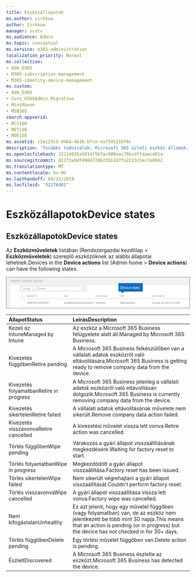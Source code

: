 ```yaml
---
title: Eszközállapotok
ms.author: sirkkuw
author: Sirkkuw
manager: scotv
ms.audience: Admin
ms.topic: conceptual
ms.service: o365-administration
localization_priority: Normal
ms.collection:
- Adm_O365
- M365-subscription-management
- M365-identity-device-management
ms.custom:
- Adm_O365
- Core_O365Admin_Migration
- MiniMaven
- MSB365
search.appverid:
- BCS160
- MET150
- MOE150
ms.assetid: c3ac23c5-d4b4-4b1b-b7ce-ea759521bf8c
description: 'További tudnivalók: Microsoft 365 üzleti eszköz államok.'
ms.openlocfilehash: 15114835a5014f5bfac600eac79bcdffdaec481a
ms.sourcegitcommit: 81273a9df49647286235b187fa2213c5ec7e8b62
ms.translationtype: MT
ms.contentlocale: hu-HU
ms.lasthandoff: 04/23/2019
ms.locfileid: "32276981"
---
```

# <a name="device-states"></a><span data-ttu-id="6f880-103">Eszközállapotok</span><span class="sxs-lookup"><span data-stu-id="6f880-103">Device states</span></span>

## <a name="device-states"></a><span data-ttu-id="6f880-104">Eszközállapotok</span><span class="sxs-lookup"><span data-stu-id="6f880-104">Device states</span></span>

<span data-ttu-id="6f880-105">Az **Eszközműveletek** listában (Rendszergazdai kezdőlap \> **Eszközműveletek**) szereplő eszközöknek az alábbi állapotai lehetnek.</span><span class="sxs-lookup"><span data-stu-id="6f880-105">Devices in the **Device actions** list (Admin home \> **Device actions**) can have the following states.</span></span>
  
![In the Device actions list, you can see the Devices states.](media/a621c47e-45d9-4e1a-beb9-c03254d40c1d.png)
  
|<span data-ttu-id="6f880-107">**Állapot**</span><span class="sxs-lookup"><span data-stu-id="6f880-107">**Status**</span></span>|<span data-ttu-id="6f880-108">**Leírás**</span><span class="sxs-lookup"><span data-stu-id="6f880-108">**Description**</span></span>|
|:-----|:-----|
|<span data-ttu-id="6f880-109">Kezeli az Intune</span><span class="sxs-lookup"><span data-stu-id="6f880-109">Managed by Intune</span></span>  <br/> |<span data-ttu-id="6f880-110">Az eszköz a Microsoft 365 Business felügyelete alatt áll.</span><span class="sxs-lookup"><span data-stu-id="6f880-110">Managed by Microsoft 365 Business.</span></span>  <br/> |
|<span data-ttu-id="6f880-111">Kivezetés függőben</span><span class="sxs-lookup"><span data-stu-id="6f880-111">Retire pending</span></span>  <br/> |<span data-ttu-id="6f880-112">A Microsoft 365 Business felkészülőben van a vállalati adatok eszközről való eltávolítására.</span><span class="sxs-lookup"><span data-stu-id="6f880-112">Microsoft 365 Business is getting ready to remove company data from the device.</span></span>  <br/> |
|<span data-ttu-id="6f880-113">Kivezetés folyamatban</span><span class="sxs-lookup"><span data-stu-id="6f880-113">Retire in progress</span></span>  <br/> |<span data-ttu-id="6f880-114">A Microsoft 365 Business jelenleg a vállalati adatok eszközről való eltávolításán dolgozik.</span><span class="sxs-lookup"><span data-stu-id="6f880-114">Microsoft 365 Business is currently removing company data from the device.</span></span>  <br/> |
|<span data-ttu-id="6f880-115">Kivezetés sikertelen</span><span class="sxs-lookup"><span data-stu-id="6f880-115">Retire failed</span></span>  <br/> | <span data-ttu-id="6f880-116">A vállalati adatok eltávolításának művelete nem sikerült.</span><span class="sxs-lookup"><span data-stu-id="6f880-116">Remove company data action failed.</span></span>  <br/> |
|<span data-ttu-id="6f880-117">Kivezetés visszavonva</span><span class="sxs-lookup"><span data-stu-id="6f880-117">Retire cancelled</span></span>  <br/> |<span data-ttu-id="6f880-118">A kivezetési művelet vissza lett vonva.</span><span class="sxs-lookup"><span data-stu-id="6f880-118">Retire action was cancelled.</span></span>  <br/> |
|<span data-ttu-id="6f880-119">Törlés függőben</span><span class="sxs-lookup"><span data-stu-id="6f880-119">Wipe pending</span></span>  <br/> |<span data-ttu-id="6f880-120">Várakozás a gyári állapot visszaállításának megkezdésére.</span><span class="sxs-lookup"><span data-stu-id="6f880-120">Waiting for factory reset to start.</span></span>  <br/> |
|<span data-ttu-id="6f880-121">Törlés folyamatban</span><span class="sxs-lookup"><span data-stu-id="6f880-121">Wipe in progress</span></span>  <br/> |<span data-ttu-id="6f880-122">Megkezdődött a gyári állapot visszaállítása.</span><span class="sxs-lookup"><span data-stu-id="6f880-122">Factory reset has been issued.</span></span>  <br/> |
|<span data-ttu-id="6f880-123">Törlés sikertelen</span><span class="sxs-lookup"><span data-stu-id="6f880-123">Wipe failed</span></span>  <br/> |<span data-ttu-id="6f880-124">Nem sikerült végrehajtani a gyári állapot visszaállítását.</span><span class="sxs-lookup"><span data-stu-id="6f880-124">Couldn't perform factory reset.</span></span>  <br/> |
|<span data-ttu-id="6f880-125">Törlés visszavonva</span><span class="sxs-lookup"><span data-stu-id="6f880-125">Wipe cancelled</span></span>  <br/> |<span data-ttu-id="6f880-126">A gyári állapot visszaállítása vissza lett vonva.</span><span class="sxs-lookup"><span data-stu-id="6f880-126">Factory wipe was cancelled.</span></span>  <br/> |
|<span data-ttu-id="6f880-127">Nem kifogástalan</span><span class="sxs-lookup"><span data-stu-id="6f880-127">Unhealthy</span></span>  <br/> |<span data-ttu-id="6f880-128">Ez azt jelenti, hogy egy művelet függőben (vagy folyamatban) van, de az eszköz nem jelentkezett be több mint 30 napja.</span><span class="sxs-lookup"><span data-stu-id="6f880-128">This means that an action is pending (or in progress) but the device has not checked in for 30+ days.</span></span>  <br/> |
|<span data-ttu-id="6f880-129">Törlés függőben</span><span class="sxs-lookup"><span data-stu-id="6f880-129">Delete pending</span></span>  <br/> |<span data-ttu-id="6f880-130">Egy törlési művelet függőben van.</span><span class="sxs-lookup"><span data-stu-id="6f880-130">Delete action is pending.</span></span>  <br/> |
|<span data-ttu-id="6f880-131">Észlelt</span><span class="sxs-lookup"><span data-stu-id="6f880-131">Discovered</span></span>  <br/> |<span data-ttu-id="6f880-132">A Microsoft 365 Business észlelte az eszközt.</span><span class="sxs-lookup"><span data-stu-id="6f880-132">Microsoft 365 Business has detected the device.</span></span>  <br/> |
   
